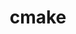 ---
title: "cmake"
layout: cache
categories: [package, develop]
meta: {"versions": ["3.16.9", "3.20.6", "3.23.1", "3.23.2", "3.23.3", "3.24.2", "3.25.0", "3.25.1", "3.26.1", "3.26.2", "3.26.3"], "compilers": ["apple-clang@=14.0.0", "apple-clang@=14.0.3", "gcc@=11.1.0", "gcc@=11.3.0", "gcc@=12.1.0", "gcc@=12.3.0", "gcc@=7.3.1", "gcc@=7.5.0", "gcc@=8.4.0", "intel@=2021.9.0", "oneapi@=2023.0.0", "oneapi@=2023.1.0"], "oss": ["amzn2", "ubuntu18.04", "ubuntu20.04", "ubuntu22.04", "ventura"], "platforms": ["darwin", "linux"], "targets": ["aarch64", "icelake", "ivybridge", "neoverse_n1", "ppc64le", "skylake_avx512", "x86_64", "x86_64_v3"], "stacks": ["aws-ahug", "aws-ahug-aarch64", "aws-isc", "aws-isc-aarch64", "build_systems", "data-vis-sdk", "e4s", "e4s-oneapi", "e4s-power", "gpu-tests", "ml-darwin-aarch64-mps", "ml-linux-x86_64-cpu", "ml-linux-x86_64-cuda", "ml-linux-x86_64-rocm", "radiuss", "radiuss-aws", "radiuss-aws-aarch64", "root", "tutorial"], "num_specs": 79, "num_specs_by_stack": {"root": 79, "ml-darwin-aarch64-mps": 4, "radiuss-aws-aarch64": 12, "aws-isc-aarch64": 12, "aws-ahug-aarch64": 14, "aws-ahug": 3, "aws-isc": 2, "radiuss-aws": 2, "ml-linux-x86_64-cuda": 5, "ml-linux-x86_64-cpu": 5, "ml-linux-x86_64-rocm": 5, "radiuss": 3, "tutorial": 27, "build_systems": 2, "e4s-power": 7, "e4s-oneapi": 4, "e4s": 6, "gpu-tests": 2, "data-vis-sdk": 3}}
spec_details: [{"hash": "qqtzcrkegcxnqccc7auuaugjhkxw5oi5", "compiler": "apple-clang@=14.0.0", "versions": ["3.26.3"], "os": "ventura", "platform": "darwin", "target": "aarch64", "variants": ["build_system=generic", "build_type=Release", "~doc", "+ncurses", "+ownlibs", "~qt"], "stacks": ["root", "ml-darwin-aarch64-mps"], "size": "-", "tarball": "https://binaries.spack.io/develop/build_cache/darwin-ventura-aarch64/apple-clang-14.0.0/cmake-3.26.3/darwin-ventura-aarch64-apple-clang-14.0.0-cmake-3.26.3-qqtzcrkegcxnqccc7auuaugjhkxw5oi5.spack"}, {"hash": "zo6ymprkb7k4krk3zrdya3ifw7obj4gv", "compiler": "apple-clang@=14.0.0", "versions": ["3.26.3"], "os": "ventura", "platform": "darwin", "target": "aarch64", "variants": ["build_system=generic", "build_type=Release", "~doc", "+ncurses", "+ownlibs", "~qt"], "stacks": ["root", "ml-darwin-aarch64-mps"], "size": "-", "tarball": "https://binaries.spack.io/develop/build_cache/darwin-ventura-aarch64/apple-clang-14.0.0/cmake-3.26.3/darwin-ventura-aarch64-apple-clang-14.0.0-cmake-3.26.3-zo6ymprkb7k4krk3zrdya3ifw7obj4gv.spack"}, {"hash": "26gs6rnhpasneopmzexyamsf7vjbyofd", "compiler": "apple-clang@=14.0.3", "versions": ["3.26.3"], "os": "ventura", "platform": "darwin", "target": "aarch64", "variants": ["build_system=generic", "build_type=Release", "~doc", "+ncurses", "+ownlibs", "~qt"], "stacks": ["root", "ml-darwin-aarch64-mps"], "size": "-", "tarball": "https://binaries.spack.io/develop/build_cache/darwin-ventura-aarch64/apple-clang-14.0.3/cmake-3.26.3/darwin-ventura-aarch64-apple-clang-14.0.3-cmake-3.26.3-26gs6rnhpasneopmzexyamsf7vjbyofd.spack"}, {"hash": "gjd3t7hr52orgpzzf6ny4m3edhu2yqbq", "compiler": "apple-clang@=14.0.3", "versions": ["3.26.3"], "os": "ventura", "platform": "darwin", "target": "aarch64", "variants": ["build_system=generic", "build_type=Release", "~doc", "+ncurses", "+ownlibs", "~qt"], "stacks": ["root", "ml-darwin-aarch64-mps"], "size": "-", "tarball": "https://binaries.spack.io/develop/build_cache/darwin-ventura-aarch64/apple-clang-14.0.3/cmake-3.26.3/darwin-ventura-aarch64-apple-clang-14.0.3-cmake-3.26.3-gjd3t7hr52orgpzzf6ny4m3edhu2yqbq.spack"}, {"hash": "xxgtauwpuclp5ja4ndyeskemau7jlcg6", "compiler": "gcc@=7.3.1", "versions": ["3.26.2"], "os": "amzn2", "platform": "linux", "target": "aarch64", "variants": ["build_system=generic", "build_type=Release", "~doc", "+ncurses", "+ownlibs", "~qt"], "stacks": ["root", "radiuss-aws-aarch64", "aws-isc-aarch64", "aws-ahug-aarch64"], "size": "-", "tarball": "https://binaries.spack.io/develop/build_cache/linux-amzn2-aarch64/gcc-7.3.1/cmake-3.26.2/linux-amzn2-aarch64-gcc-7.3.1-cmake-3.26.2-xxgtauwpuclp5ja4ndyeskemau7jlcg6.spack"}, {"hash": "o3iv3b6qeh5a6amqao2kl2qobaibb6bv", "compiler": "gcc@=7.3.1", "versions": ["3.26.3"], "os": "amzn2", "platform": "linux", "target": "aarch64", "variants": ["build_system=generic", "build_type=Release", "~doc", "+ncurses", "+ownlibs", "~qt"], "stacks": ["root", "radiuss-aws-aarch64", "aws-isc-aarch64", "aws-ahug-aarch64"], "size": "-", "tarball": "https://binaries.spack.io/develop/build_cache/linux-amzn2-aarch64/gcc-7.3.1/cmake-3.26.3/linux-amzn2-aarch64-gcc-7.3.1-cmake-3.26.3-o3iv3b6qeh5a6amqao2kl2qobaibb6bv.spack"}, {"hash": "tbwtqhly5pnpsso5c4gmxhyt3pdbsulh", "compiler": "gcc@=7.3.1", "versions": ["3.26.3"], "os": "amzn2", "platform": "linux", "target": "aarch64", "variants": ["build_system=generic", "build_type=Release", "~doc", "+ncurses", "+ownlibs", "~qt"], "stacks": ["root", "radiuss-aws-aarch64", "aws-isc-aarch64", "aws-ahug-aarch64"], "size": "-", "tarball": "https://binaries.spack.io/develop/build_cache/linux-amzn2-aarch64/gcc-7.3.1/cmake-3.26.3/linux-amzn2-aarch64-gcc-7.3.1-cmake-3.26.3-tbwtqhly5pnpsso5c4gmxhyt3pdbsulh.spack"}, {"hash": "rlibtthzniygwu4x5p3ps6ztcpvf4ytp", "compiler": "gcc@=7.3.1", "versions": ["3.26.2"], "os": "amzn2", "platform": "linux", "target": "aarch64", "variants": ["build_system=generic", "build_type=Release", "~doc", "+ncurses", "+ownlibs", "~qt"], "stacks": ["root", "radiuss-aws-aarch64", "aws-isc-aarch64", "aws-ahug-aarch64"], "size": "-", "tarball": "https://binaries.spack.io/develop/build_cache/linux-amzn2-aarch64/gcc-7.3.1/cmake-3.26.2/linux-amzn2-aarch64-gcc-7.3.1-cmake-3.26.2-rlibtthzniygwu4x5p3ps6ztcpvf4ytp.spack"}, {"hash": "fgb5os75qyrnlk7wxwo2qwcup74dl5ou", "compiler": "gcc@=7.3.1", "versions": ["3.26.3"], "os": "amzn2", "platform": "linux", "target": "aarch64", "variants": ["build_system=generic", "build_type=Release", "~doc", "+ncurses", "+ownlibs", "~qt"], "stacks": ["root", "radiuss-aws-aarch64", "aws-isc-aarch64", "aws-ahug-aarch64"], "size": "-", "tarball": "https://binaries.spack.io/develop/build_cache/linux-amzn2-aarch64/gcc-7.3.1/cmake-3.26.3/linux-amzn2-aarch64-gcc-7.3.1-cmake-3.26.3-fgb5os75qyrnlk7wxwo2qwcup74dl5ou.spack"}, {"hash": "xphz2gidtz4vttf2tas2z35z4zbdmlm6", "compiler": "gcc@=7.3.1", "versions": ["3.26.3"], "os": "amzn2", "platform": "linux", "target": "aarch64", "variants": ["build_system=generic", "build_type=Release", "~doc", "+ncurses", "+ownlibs", "~qt"], "stacks": ["root", "radiuss-aws-aarch64", "aws-isc-aarch64", "aws-ahug-aarch64"], "size": "-", "tarball": "https://binaries.spack.io/develop/build_cache/linux-amzn2-aarch64/gcc-7.3.1/cmake-3.26.3/linux-amzn2-aarch64-gcc-7.3.1-cmake-3.26.3-xphz2gidtz4vttf2tas2z35z4zbdmlm6.spack"}, {"hash": "at72i4zozhb2vrmllqy4ruqs6snw3b5o", "compiler": "gcc@=7.3.1", "versions": ["3.26.3"], "os": "amzn2", "platform": "linux", "target": "aarch64", "variants": ["build_system=generic", "build_type=Release", "~doc", "+ncurses", "+ownlibs", "~qt"], "stacks": ["root", "aws-ahug-aarch64"], "size": "-", "tarball": "https://binaries.spack.io/develop/build_cache/linux-amzn2-aarch64/gcc-7.3.1/cmake-3.26.3/linux-amzn2-aarch64-gcc-7.3.1-cmake-3.26.3-at72i4zozhb2vrmllqy4ruqs6snw3b5o.spack"}, {"hash": "r2aiya7q3aqkaz2klqwnj64ayhc3izpz", "compiler": "gcc@=12.3.0", "versions": ["3.26.3"], "os": "amzn2", "platform": "linux", "target": "icelake", "variants": ["build_system=generic", "build_type=Release", "~doc", "+ncurses", "+ownlibs", "~qt"], "stacks": ["root"], "size": "-", "tarball": "https://binaries.spack.io/develop/build_cache/linux-amzn2-icelake/gcc-12.3.0/cmake-3.26.3/linux-amzn2-icelake-gcc-12.3.0-cmake-3.26.3-r2aiya7q3aqkaz2klqwnj64ayhc3izpz.spack"}, {"hash": "snllk2uhxbdjzqalzobz5g3h2utnxaq4", "compiler": "gcc@=7.3.1", "versions": ["3.25.1"], "os": "amzn2", "platform": "linux", "target": "ivybridge", "variants": ["build_system=generic", "build_type=Release", "~doc", "+ncurses", "+ownlibs", "~qt"], "stacks": ["root"], "size": "-", "tarball": "https://binaries.spack.io/develop/build_cache/linux-amzn2-ivybridge/gcc-7.3.1/cmake-3.25.1/linux-amzn2-ivybridge-gcc-7.3.1-cmake-3.25.1-snllk2uhxbdjzqalzobz5g3h2utnxaq4.spack"}, {"hash": "c4hckcpiflhskls7or3wv2goikdmfewu", "compiler": "gcc@=7.3.1", "versions": ["3.25.0"], "os": "amzn2", "platform": "linux", "target": "ivybridge", "variants": ["build_system=generic", "build_type=Release", "~doc", "+ncurses", "+ownlibs", "~qt"], "stacks": ["root"], "size": "-", "tarball": "https://binaries.spack.io/develop/build_cache/linux-amzn2-ivybridge/gcc-7.3.1/cmake-3.25.0/linux-amzn2-ivybridge-gcc-7.3.1-cmake-3.25.0-c4hckcpiflhskls7or3wv2goikdmfewu.spack"}, {"hash": "dkj5mbncib62kjpdbfjmdakhlmexy3ux", "compiler": "intel@=2021.9.0", "versions": ["3.26.3"], "os": "amzn2", "platform": "linux", "target": "icelake", "variants": ["build_system=generic", "build_type=Release", "~doc", "+ncurses", "+ownlibs", "~qt"], "stacks": ["root"], "size": "-", "tarball": "https://binaries.spack.io/develop/build_cache/linux-amzn2-icelake/intel-2021.9.0/cmake-3.26.3/linux-amzn2-icelake-intel-2021.9.0-cmake-3.26.3-dkj5mbncib62kjpdbfjmdakhlmexy3ux.spack"}, {"hash": "cnzhr472hbxlbqv7l63tu6n74vf6i4sp", "compiler": "intel@=2021.9.0", "versions": ["3.26.3"], "os": "amzn2", "platform": "linux", "target": "icelake", "variants": ["build_system=generic", "build_type=Release", "~doc", "+ncurses", "+ownlibs", "~qt"], "stacks": ["root"], "size": "-", "tarball": "https://binaries.spack.io/develop/build_cache/linux-amzn2-icelake/intel-2021.9.0/cmake-3.26.3/linux-amzn2-icelake-intel-2021.9.0-cmake-3.26.3-cnzhr472hbxlbqv7l63tu6n74vf6i4sp.spack"}, {"hash": "6p6nhw6o3koggch3i2nxf3jo2srbhud2", "compiler": "gcc@=7.3.1", "versions": ["3.26.2"], "os": "amzn2", "platform": "linux", "target": "neoverse_n1", "variants": ["build_system=generic", "build_type=Release", "~doc", "+ncurses", "+ownlibs", "~qt"], "stacks": ["root", "radiuss-aws-aarch64", "aws-isc-aarch64", "aws-ahug-aarch64"], "size": "-", "tarball": "https://binaries.spack.io/develop/build_cache/linux-amzn2-neoverse_n1/gcc-7.3.1/cmake-3.26.2/linux-amzn2-neoverse_n1-gcc-7.3.1-cmake-3.26.2-6p6nhw6o3koggch3i2nxf3jo2srbhud2.spack"}, {"hash": "x4gnhztxkt3jepbo7prim2tygeesok74", "compiler": "gcc@=7.3.1", "versions": ["3.26.3"], "os": "amzn2", "platform": "linux", "target": "neoverse_n1", "variants": ["build_system=generic", "build_type=Release", "~doc", "+ncurses", "+ownlibs", "~qt"], "stacks": ["root", "radiuss-aws-aarch64", "aws-isc-aarch64", "aws-ahug-aarch64"], "size": "-", "tarball": "https://binaries.spack.io/develop/build_cache/linux-amzn2-neoverse_n1/gcc-7.3.1/cmake-3.26.3/linux-amzn2-neoverse_n1-gcc-7.3.1-cmake-3.26.3-x4gnhztxkt3jepbo7prim2tygeesok74.spack"}, {"hash": "tufhmsl7ir4q7idhwzkbhzq5mkr7rwrm", "compiler": "gcc@=7.3.1", "versions": ["3.26.3"], "os": "amzn2", "platform": "linux", "target": "neoverse_n1", "variants": ["build_system=generic", "build_type=Release", "~doc", "+ncurses", "+ownlibs", "~qt"], "stacks": ["root", "radiuss-aws-aarch64", "aws-isc-aarch64", "aws-ahug-aarch64"], "size": "-", "tarball": "https://binaries.spack.io/develop/build_cache/linux-amzn2-neoverse_n1/gcc-7.3.1/cmake-3.26.3/linux-amzn2-neoverse_n1-gcc-7.3.1-cmake-3.26.3-tufhmsl7ir4q7idhwzkbhzq5mkr7rwrm.spack"}, {"hash": "i4fy7wcgovjygn43mmczfffoig5ebhvu", "compiler": "gcc@=7.3.1", "versions": ["3.26.3"], "os": "amzn2", "platform": "linux", "target": "neoverse_n1", "variants": ["build_system=generic", "build_type=Release", "~doc", "+ncurses", "+ownlibs", "~qt"], "stacks": ["root", "radiuss-aws-aarch64", "aws-isc-aarch64", "aws-ahug-aarch64"], "size": "-", "tarball": "https://binaries.spack.io/develop/build_cache/linux-amzn2-neoverse_n1/gcc-7.3.1/cmake-3.26.3/linux-amzn2-neoverse_n1-gcc-7.3.1-cmake-3.26.3-i4fy7wcgovjygn43mmczfffoig5ebhvu.spack"}, {"hash": "lbgd5fpop7zf64nrhbpapyeb3tkkqtmo", "compiler": "gcc@=7.3.1", "versions": ["3.26.3"], "os": "amzn2", "platform": "linux", "target": "neoverse_n1", "variants": ["build_system=generic", "build_type=Release", "~doc", "+ncurses", "+ownlibs", "~qt"], "stacks": ["root", "radiuss-aws-aarch64", "aws-isc-aarch64", "aws-ahug-aarch64"], "size": "-", "tarball": "https://binaries.spack.io/develop/build_cache/linux-amzn2-neoverse_n1/gcc-7.3.1/cmake-3.26.3/linux-amzn2-neoverse_n1-gcc-7.3.1-cmake-3.26.3-lbgd5fpop7zf64nrhbpapyeb3tkkqtmo.spack"}, {"hash": "hsekl22dtsydr5gjvejnde7gbp6y574f", "compiler": "gcc@=7.3.1", "versions": ["3.26.2"], "os": "amzn2", "platform": "linux", "target": "neoverse_n1", "variants": ["build_system=generic", "build_type=Release", "~doc", "+ncurses", "+ownlibs", "~qt"], "stacks": ["root", "radiuss-aws-aarch64", "aws-isc-aarch64", "aws-ahug-aarch64"], "size": "-", "tarball": "https://binaries.spack.io/develop/build_cache/linux-amzn2-neoverse_n1/gcc-7.3.1/cmake-3.26.2/linux-amzn2-neoverse_n1-gcc-7.3.1-cmake-3.26.2-hsekl22dtsydr5gjvejnde7gbp6y574f.spack"}, {"hash": "yowytzzmpao4luwwtgqs3rmyroxih7ee", "compiler": "gcc@=7.3.1", "versions": ["3.26.3"], "os": "amzn2", "platform": "linux", "target": "neoverse_n1", "variants": ["build_system=generic", "build_type=Release", "~doc", "+ncurses", "+ownlibs", "~qt"], "stacks": ["root", "aws-ahug-aarch64"], "size": "-", "tarball": "https://binaries.spack.io/develop/build_cache/linux-amzn2-neoverse_n1/gcc-7.3.1/cmake-3.26.3/linux-amzn2-neoverse_n1-gcc-7.3.1-cmake-3.26.3-yowytzzmpao4luwwtgqs3rmyroxih7ee.spack"}, {"hash": "cmlkzo4cqxprxgfy7hp3nn25igbf5sum", "compiler": "gcc@=12.3.0", "versions": ["3.26.3"], "os": "amzn2", "platform": "linux", "target": "skylake_avx512", "variants": ["build_system=generic", "build_type=Release", "~doc", "+ncurses", "+ownlibs", "~qt"], "stacks": ["root"], "size": "-", "tarball": "https://binaries.spack.io/develop/build_cache/linux-amzn2-skylake_avx512/gcc-12.3.0/cmake-3.26.3/linux-amzn2-skylake_avx512-gcc-12.3.0-cmake-3.26.3-cmlkzo4cqxprxgfy7hp3nn25igbf5sum.spack"}, {"hash": "ectcisrw4xz3lkte74nxxgojott2dblx", "compiler": "intel@=2021.9.0", "versions": ["3.26.3"], "os": "amzn2", "platform": "linux", "target": "skylake_avx512", "variants": ["build_system=generic", "build_type=Release", "~doc", "+ncurses", "+ownlibs", "~qt"], "stacks": ["root"], "size": "-", "tarball": "https://binaries.spack.io/develop/build_cache/linux-amzn2-skylake_avx512/intel-2021.9.0/cmake-3.26.3/linux-amzn2-skylake_avx512-intel-2021.9.0-cmake-3.26.3-ectcisrw4xz3lkte74nxxgojott2dblx.spack"}, {"hash": "7puhawff5clcq7dfz6bnog2csmceq4g7", "compiler": "gcc@=7.3.1", "versions": ["3.26.3"], "os": "amzn2", "platform": "linux", "target": "x86_64_v3", "variants": ["build_system=generic", "build_type=Release", "~doc", "+ncurses", "+ownlibs", "~qt"], "stacks": ["aws-ahug", "root", "aws-isc", "radiuss-aws"], "size": "-", "tarball": "https://binaries.spack.io/develop/build_cache/linux-amzn2-x86_64_v3/gcc-7.3.1/cmake-3.26.3/linux-amzn2-x86_64_v3-gcc-7.3.1-cmake-3.26.3-7puhawff5clcq7dfz6bnog2csmceq4g7.spack"}, {"hash": "yy5owykftiiq2tu7qc5h4mvk6aojfxgx", "compiler": "gcc@=7.3.1", "versions": ["3.26.2"], "os": "amzn2", "platform": "linux", "target": "x86_64_v3", "variants": ["build_system=generic", "build_type=Release", "~doc", "+ncurses", "+ownlibs", "~qt"], "stacks": ["aws-isc", "ml-linux-x86_64-cuda", "root", "ml-linux-x86_64-cpu", "ml-linux-x86_64-rocm", "aws-ahug", "radiuss-aws"], "size": "-", "tarball": "https://binaries.spack.io/develop/build_cache/linux-amzn2-x86_64_v3/gcc-7.3.1/cmake-3.26.2/linux-amzn2-x86_64_v3-gcc-7.3.1-cmake-3.26.2-yy5owykftiiq2tu7qc5h4mvk6aojfxgx.spack"}, {"hash": "ea2wrl6mbzj4hnlxl3zww63zpgahb5pb", "compiler": "gcc@=7.3.1", "versions": ["3.26.3"], "os": "amzn2", "platform": "linux", "target": "x86_64_v3", "variants": ["build_system=generic", "build_type=Release", "~doc", "+ncurses", "+ownlibs", "~qt"], "stacks": ["aws-ahug", "root"], "size": "-", "tarball": "https://binaries.spack.io/develop/build_cache/linux-amzn2-x86_64_v3/gcc-7.3.1/cmake-3.26.3/linux-amzn2-x86_64_v3-gcc-7.3.1-cmake-3.26.3-ea2wrl6mbzj4hnlxl3zww63zpgahb5pb.spack"}, {"hash": "uohligjxrxnotq6dan5qdn53hfyjdyus", "compiler": "gcc@=7.5.0", "versions": ["3.23.3"], "os": "ubuntu18.04", "platform": "linux", "target": "x86_64", "variants": ["build_type=Release", "~doc", "+ncurses", "+ownlibs", "~qt"], "stacks": ["root", "radiuss"], "size": "-", "tarball": "https://binaries.spack.io/develop/build_cache/linux-ubuntu18.04-x86_64/gcc-7.5.0/cmake-3.23.3/linux-ubuntu18.04-x86_64-gcc-7.5.0-cmake-3.23.3-uohligjxrxnotq6dan5qdn53hfyjdyus.spack"}, {"hash": "ni2n4iorfubfutpjcjp3ibsueh2cfqdw", "compiler": "gcc@=8.4.0", "versions": ["3.25.1"], "os": "ubuntu18.04", "platform": "linux", "target": "x86_64", "variants": ["build_system=generic", "build_type=Release", "~doc", "+ncurses", "+ownlibs", "~qt"], "stacks": ["tutorial", "root"], "size": "-", "tarball": "https://binaries.spack.io/develop/build_cache/linux-ubuntu18.04-x86_64/gcc-8.4.0/cmake-3.25.1/linux-ubuntu18.04-x86_64-gcc-8.4.0-cmake-3.25.1-ni2n4iorfubfutpjcjp3ibsueh2cfqdw.spack"}, {"hash": "ypmhw6ewjsm6lk6v2s5nv4h44ud2rw27", "compiler": "gcc@=8.4.0", "versions": ["3.23.2"], "os": "ubuntu18.04", "platform": "linux", "target": "x86_64", "variants": ["build_type=Release", "~doc", "+ncurses", "+ownlibs", "~qt"], "stacks": ["tutorial", "root"], "size": "-", "tarball": "https://binaries.spack.io/develop/build_cache/linux-ubuntu18.04-x86_64/gcc-8.4.0/cmake-3.23.2/linux-ubuntu18.04-x86_64-gcc-8.4.0-cmake-3.23.2-ypmhw6ewjsm6lk6v2s5nv4h44ud2rw27.spack"}, {"hash": "xhviiedworcw6f3pmhop46cy344szbgt", "compiler": "gcc@=8.4.0", "versions": ["3.23.2"], "os": "ubuntu18.04", "platform": "linux", "target": "x86_64", "variants": ["build_type=Release", "~doc", "+ncurses", "+ownlibs", "~qt"], "stacks": ["tutorial", "root"], "size": "-", "tarball": "https://binaries.spack.io/develop/build_cache/linux-ubuntu18.04-x86_64/gcc-8.4.0/cmake-3.23.2/linux-ubuntu18.04-x86_64-gcc-8.4.0-cmake-3.23.2-xhviiedworcw6f3pmhop46cy344szbgt.spack"}, {"hash": "klnudnlks5xx57al3fugzcrohrsylpoy", "compiler": "gcc@=8.4.0", "versions": ["3.23.2"], "os": "ubuntu18.04", "platform": "linux", "target": "x86_64", "variants": ["build_type=Release", "~doc", "+ncurses", "+ownlibs", "~qt"], "stacks": ["tutorial", "root"], "size": "-", "tarball": "https://binaries.spack.io/develop/build_cache/linux-ubuntu18.04-x86_64/gcc-8.4.0/cmake-3.23.2/linux-ubuntu18.04-x86_64-gcc-8.4.0-cmake-3.23.2-klnudnlks5xx57al3fugzcrohrsylpoy.spack"}, {"hash": "oxfcvuiwckkfmwuixajkkchxhytkykug", "compiler": "gcc@=8.4.0", "versions": ["3.23.2"], "os": "ubuntu18.04", "platform": "linux", "target": "x86_64", "variants": ["build_type=Release", "~doc", "+ncurses", "+ownlibs", "~qt"], "stacks": ["tutorial", "root"], "size": "-", "tarball": "https://binaries.spack.io/develop/build_cache/linux-ubuntu18.04-x86_64/gcc-8.4.0/cmake-3.23.2/linux-ubuntu18.04-x86_64-gcc-8.4.0-cmake-3.23.2-oxfcvuiwckkfmwuixajkkchxhytkykug.spack"}, {"hash": "pysxcdgt6zs2cozl3l2bmiajtydtwovm", "compiler": "gcc@=8.4.0", "versions": ["3.24.2"], "os": "ubuntu18.04", "platform": "linux", "target": "x86_64", "variants": ["build_system=generic", "build_type=Release", "~doc", "+ncurses", "+ownlibs", "~qt"], "stacks": ["tutorial", "root"], "size": "-", "tarball": "https://binaries.spack.io/develop/build_cache/linux-ubuntu18.04-x86_64/gcc-8.4.0/cmake-3.24.2/linux-ubuntu18.04-x86_64-gcc-8.4.0-cmake-3.24.2-pysxcdgt6zs2cozl3l2bmiajtydtwovm.spack"}, {"hash": "4rmgn6xzzvhhpahf3xmaltgfjjrnbgof", "compiler": "gcc@=8.4.0", "versions": ["3.23.3"], "os": "ubuntu18.04", "platform": "linux", "target": "x86_64", "variants": ["build_type=Release", "~doc", "+ncurses", "+ownlibs", "~qt"], "stacks": ["tutorial", "root"], "size": "-", "tarball": "https://binaries.spack.io/develop/build_cache/linux-ubuntu18.04-x86_64/gcc-8.4.0/cmake-3.23.3/linux-ubuntu18.04-x86_64-gcc-8.4.0-cmake-3.23.3-4rmgn6xzzvhhpahf3xmaltgfjjrnbgof.spack"}, {"hash": "4zdek3cgd2abyymn3h2q3dakknggopoo", "compiler": "gcc@=8.4.0", "versions": ["3.24.2"], "os": "ubuntu18.04", "platform": "linux", "target": "x86_64", "variants": ["build_system=generic", "build_type=Release", "~doc", "+ncurses", "+ownlibs", "~qt"], "stacks": ["tutorial", "root"], "size": "-", "tarball": "https://binaries.spack.io/develop/build_cache/linux-ubuntu18.04-x86_64/gcc-8.4.0/cmake-3.24.2/linux-ubuntu18.04-x86_64-gcc-8.4.0-cmake-3.24.2-4zdek3cgd2abyymn3h2q3dakknggopoo.spack"}, {"hash": "crd77corziurrikkjkzaim32mnwzh62z", "compiler": "gcc@=8.4.0", "versions": ["3.23.2"], "os": "ubuntu18.04", "platform": "linux", "target": "x86_64", "variants": ["build_type=Release", "~doc", "+ncurses", "+ownlibs", "~qt"], "stacks": ["tutorial", "root"], "size": "-", "tarball": "https://binaries.spack.io/develop/build_cache/linux-ubuntu18.04-x86_64/gcc-8.4.0/cmake-3.23.2/linux-ubuntu18.04-x86_64-gcc-8.4.0-cmake-3.23.2-crd77corziurrikkjkzaim32mnwzh62z.spack"}, {"hash": "ag23oxsvzs4h25x7lugr5yr237i6hnv6", "compiler": "gcc@=8.4.0", "versions": ["3.23.1"], "os": "ubuntu18.04", "platform": "linux", "target": "x86_64", "variants": ["build_type=Release", "~doc", "+ncurses", "+ownlibs", "~qt"], "stacks": ["tutorial", "root"], "size": "-", "tarball": "https://binaries.spack.io/develop/build_cache/linux-ubuntu18.04-x86_64/gcc-8.4.0/cmake-3.23.1/linux-ubuntu18.04-x86_64-gcc-8.4.0-cmake-3.23.1-ag23oxsvzs4h25x7lugr5yr237i6hnv6.spack"}, {"hash": "xmesgtnclr3as2ilyebe4rpv7t72bv6m", "compiler": "gcc@=8.4.0", "versions": ["3.23.3"], "os": "ubuntu18.04", "platform": "linux", "target": "x86_64", "variants": ["build_type=Release", "~doc", "+ncurses", "+ownlibs", "~qt"], "stacks": ["tutorial", "root"], "size": "-", "tarball": "https://binaries.spack.io/develop/build_cache/linux-ubuntu18.04-x86_64/gcc-8.4.0/cmake-3.23.3/linux-ubuntu18.04-x86_64-gcc-8.4.0-cmake-3.23.3-xmesgtnclr3as2ilyebe4rpv7t72bv6m.spack"}, {"hash": "iabmlry5yhpk5i3c3ltay4arn4e33yfk", "compiler": "gcc@=8.4.0", "versions": ["3.23.1"], "os": "ubuntu18.04", "platform": "linux", "target": "x86_64", "variants": ["build_type=Release", "~doc", "+ncurses", "+ownlibs", "~qt"], "stacks": ["tutorial", "root"], "size": "-", "tarball": "https://binaries.spack.io/develop/build_cache/linux-ubuntu18.04-x86_64/gcc-8.4.0/cmake-3.23.1/linux-ubuntu18.04-x86_64-gcc-8.4.0-cmake-3.23.1-iabmlry5yhpk5i3c3ltay4arn4e33yfk.spack"}, {"hash": "7ib5r6tj5jonuds7xvozz7adqlrmlb3p", "compiler": "gcc@=8.4.0", "versions": ["3.23.2"], "os": "ubuntu18.04", "platform": "linux", "target": "x86_64", "variants": ["build_type=Release", "~doc", "+ncurses", "+ownlibs", "~qt"], "stacks": ["tutorial", "root"], "size": "-", "tarball": "https://binaries.spack.io/develop/build_cache/linux-ubuntu18.04-x86_64/gcc-8.4.0/cmake-3.23.2/linux-ubuntu18.04-x86_64-gcc-8.4.0-cmake-3.23.2-7ib5r6tj5jonuds7xvozz7adqlrmlb3p.spack"}, {"hash": "n2iuoxwt4frhdlr2ssd5enozpjllftey", "compiler": "gcc@=8.4.0", "versions": ["3.23.2"], "os": "ubuntu18.04", "platform": "linux", "target": "x86_64", "variants": ["build_type=Release", "~doc", "+ncurses", "+ownlibs", "~qt"], "stacks": ["tutorial", "root"], "size": "-", "tarball": "https://binaries.spack.io/develop/build_cache/linux-ubuntu18.04-x86_64/gcc-8.4.0/cmake-3.23.2/linux-ubuntu18.04-x86_64-gcc-8.4.0-cmake-3.23.2-n2iuoxwt4frhdlr2ssd5enozpjllftey.spack"}, {"hash": "j5tmlq6eau6kkszko2crk7kuyhapu5lx", "compiler": "gcc@=8.4.0", "versions": ["3.23.2"], "os": "ubuntu18.04", "platform": "linux", "target": "x86_64", "variants": ["build_type=Release", "~doc", "+ncurses", "+ownlibs", "~qt"], "stacks": ["tutorial", "root"], "size": "-", "tarball": "https://binaries.spack.io/develop/build_cache/linux-ubuntu18.04-x86_64/gcc-8.4.0/cmake-3.23.2/linux-ubuntu18.04-x86_64-gcc-8.4.0-cmake-3.23.2-j5tmlq6eau6kkszko2crk7kuyhapu5lx.spack"}, {"hash": "jcj3frqsjtz2rcpf7gs7rvwgfpy7ktth", "compiler": "gcc@=8.4.0", "versions": ["3.23.2"], "os": "ubuntu18.04", "platform": "linux", "target": "x86_64", "variants": ["build_type=Release", "~doc", "+ncurses", "+ownlibs", "~qt"], "stacks": ["tutorial", "root"], "size": "-", "tarball": "https://binaries.spack.io/develop/build_cache/linux-ubuntu18.04-x86_64/gcc-8.4.0/cmake-3.23.2/linux-ubuntu18.04-x86_64-gcc-8.4.0-cmake-3.23.2-jcj3frqsjtz2rcpf7gs7rvwgfpy7ktth.spack"}, {"hash": "x3facmu6z7mo6ltnugy5xsretrzmigay", "compiler": "gcc@=8.4.0", "versions": ["3.25.0"], "os": "ubuntu18.04", "platform": "linux", "target": "x86_64", "variants": ["build_system=generic", "build_type=Release", "~doc", "+ncurses", "+ownlibs", "~qt"], "stacks": ["tutorial", "root"], "size": "-", "tarball": "https://binaries.spack.io/develop/build_cache/linux-ubuntu18.04-x86_64/gcc-8.4.0/cmake-3.25.0/linux-ubuntu18.04-x86_64-gcc-8.4.0-cmake-3.25.0-x3facmu6z7mo6ltnugy5xsretrzmigay.spack"}, {"hash": "n4eaknx2lircob3fvhxw2ag5vaylpkzc", "compiler": "gcc@=8.4.0", "versions": ["3.23.3"], "os": "ubuntu18.04", "platform": "linux", "target": "x86_64", "variants": ["build_type=Release", "~doc", "+ncurses", "+ownlibs", "~qt"], "stacks": ["tutorial", "root"], "size": "-", "tarball": "https://binaries.spack.io/develop/build_cache/linux-ubuntu18.04-x86_64/gcc-8.4.0/cmake-3.23.3/linux-ubuntu18.04-x86_64-gcc-8.4.0-cmake-3.23.3-n4eaknx2lircob3fvhxw2ag5vaylpkzc.spack"}, {"hash": "ovrmjredwio6bs5jv5jdplanuscdor7g", "compiler": "gcc@=8.4.0", "versions": ["3.26.1"], "os": "ubuntu18.04", "platform": "linux", "target": "x86_64", "variants": ["build_system=generic", "build_type=Release", "~doc", "+ncurses", "+ownlibs", "~qt"], "stacks": ["tutorial", "root"], "size": "-", "tarball": "https://binaries.spack.io/develop/build_cache/linux-ubuntu18.04-x86_64/gcc-8.4.0/cmake-3.26.1/linux-ubuntu18.04-x86_64-gcc-8.4.0-cmake-3.26.1-ovrmjredwio6bs5jv5jdplanuscdor7g.spack"}, {"hash": "5xo5zyo22tzfsmrwgb32ibqmcbqejv6u", "compiler": "gcc@=7.5.0", "versions": ["3.26.2"], "os": "ubuntu18.04", "platform": "linux", "target": "x86_64_v3", "variants": ["build_system=generic", "build_type=Release", "~doc", "+ncurses", "+ownlibs", "~qt"], "stacks": ["tutorial", "build_systems", "root", "radiuss"], "size": "-", "tarball": "https://binaries.spack.io/develop/build_cache/linux-ubuntu18.04-x86_64_v3/gcc-7.5.0/cmake-3.26.2/linux-ubuntu18.04-x86_64_v3-gcc-7.5.0-cmake-3.26.2-5xo5zyo22tzfsmrwgb32ibqmcbqejv6u.spack"}, {"hash": "rtk64pc35xfy2tsoukrby6ztpoo7bpqf", "compiler": "gcc@=7.5.0", "versions": ["3.26.3"], "os": "ubuntu18.04", "platform": "linux", "target": "x86_64_v3", "variants": ["build_system=generic", "build_type=Release", "~doc", "+ncurses", "+ownlibs", "~qt"], "stacks": ["build_systems", "root", "radiuss"], "size": "-", "tarball": "https://binaries.spack.io/develop/build_cache/linux-ubuntu18.04-x86_64_v3/gcc-7.5.0/cmake-3.26.3/linux-ubuntu18.04-x86_64_v3-gcc-7.5.0-cmake-3.26.3-rtk64pc35xfy2tsoukrby6ztpoo7bpqf.spack"}, {"hash": "gpqmwwfuy6lieo7pb4nxlaw3slfwq4nj", "compiler": "gcc@=8.4.0", "versions": ["3.26.1"], "os": "ubuntu18.04", "platform": "linux", "target": "x86_64_v3", "variants": ["build_system=generic", "build_type=Release", "~doc", "+ncurses", "+ownlibs", "~qt"], "stacks": ["tutorial", "root"], "size": "-", "tarball": "https://binaries.spack.io/develop/build_cache/linux-ubuntu18.04-x86_64_v3/gcc-8.4.0/cmake-3.26.1/linux-ubuntu18.04-x86_64_v3-gcc-8.4.0-cmake-3.26.1-gpqmwwfuy6lieo7pb4nxlaw3slfwq4nj.spack"}, {"hash": "xty42w4zyhatwrborkyipjwnozdbnwfs", "compiler": "gcc@=8.4.0", "versions": ["3.26.2"], "os": "ubuntu18.04", "platform": "linux", "target": "x86_64_v3", "variants": ["build_system=generic", "build_type=Release", "~doc", "+ncurses", "+ownlibs", "~qt"], "stacks": ["tutorial", "root"], "size": "-", "tarball": "https://binaries.spack.io/develop/build_cache/linux-ubuntu18.04-x86_64_v3/gcc-8.4.0/cmake-3.26.2/linux-ubuntu18.04-x86_64_v3-gcc-8.4.0-cmake-3.26.2-xty42w4zyhatwrborkyipjwnozdbnwfs.spack"}, {"hash": "a7cc2zflsuqdqyokj2asjsev72xbetca", "compiler": "gcc@=8.4.0", "versions": ["3.26.1"], "os": "ubuntu18.04", "platform": "linux", "target": "x86_64_v3", "variants": ["build_system=generic", "build_type=Release", "~doc", "+ncurses", "+ownlibs", "~qt"], "stacks": ["tutorial", "root"], "size": "-", "tarball": "https://binaries.spack.io/develop/build_cache/linux-ubuntu18.04-x86_64_v3/gcc-8.4.0/cmake-3.26.1/linux-ubuntu18.04-x86_64_v3-gcc-8.4.0-cmake-3.26.1-a7cc2zflsuqdqyokj2asjsev72xbetca.spack"}, {"hash": "sskao76iyuerz3qh65ald6zv66kkfax7", "compiler": "gcc@=11.1.0", "versions": ["3.26.3"], "os": "ubuntu20.04", "platform": "linux", "target": "ppc64le", "variants": ["build_system=generic", "build_type=Release", "~doc", "+ncurses", "+ownlibs", "~qt"], "stacks": ["e4s-power", "root"], "size": "-", "tarball": "https://binaries.spack.io/develop/build_cache/linux-ubuntu20.04-ppc64le/gcc-11.1.0/cmake-3.26.3/linux-ubuntu20.04-ppc64le-gcc-11.1.0-cmake-3.26.3-sskao76iyuerz3qh65ald6zv66kkfax7.spack"}, {"hash": "vj3stzqlinq4cmbq2plf3sbntpdfxkbt", "compiler": "gcc@=11.1.0", "versions": ["3.26.3"], "os": "ubuntu20.04", "platform": "linux", "target": "ppc64le", "variants": ["build_system=generic", "build_type=Release", "~doc", "+ncurses", "+ownlibs", "~qt"], "stacks": ["e4s-power", "root"], "size": "-", "tarball": "https://binaries.spack.io/develop/build_cache/linux-ubuntu20.04-ppc64le/gcc-11.1.0/cmake-3.26.3/linux-ubuntu20.04-ppc64le-gcc-11.1.0-cmake-3.26.3-vj3stzqlinq4cmbq2plf3sbntpdfxkbt.spack"}, {"hash": "odbrt3zk4tzmyu7mb5q65niscqftkchb", "compiler": "gcc@=11.1.0", "versions": ["3.26.3"], "os": "ubuntu20.04", "platform": "linux", "target": "ppc64le", "variants": ["build_system=generic", "build_type=Release", "~doc", "+ncurses", "+ownlibs", "~qt"], "stacks": ["e4s-power", "root"], "size": "-", "tarball": "https://binaries.spack.io/develop/build_cache/linux-ubuntu20.04-ppc64le/gcc-11.1.0/cmake-3.26.3/linux-ubuntu20.04-ppc64le-gcc-11.1.0-cmake-3.26.3-odbrt3zk4tzmyu7mb5q65niscqftkchb.spack"}, {"hash": "phw4duy2bpryhix7mksxxu4wpaihkllz", "compiler": "gcc@=11.1.0", "versions": ["3.26.3"], "os": "ubuntu20.04", "platform": "linux", "target": "ppc64le", "variants": ["build_system=generic", "build_type=Release", "~doc", "+ncurses", "+ownlibs", "~qt"], "stacks": ["e4s-power", "root"], "size": "-", "tarball": "https://binaries.spack.io/develop/build_cache/linux-ubuntu20.04-ppc64le/gcc-11.1.0/cmake-3.26.3/linux-ubuntu20.04-ppc64le-gcc-11.1.0-cmake-3.26.3-phw4duy2bpryhix7mksxxu4wpaihkllz.spack"}, {"hash": "xoyafmbikqn3jlexy7calxkgrwciqxup", "compiler": "gcc@=11.1.0", "versions": ["3.26.2"], "os": "ubuntu20.04", "platform": "linux", "target": "ppc64le", "variants": ["build_system=generic", "build_type=Release", "~doc", "+ncurses", "+ownlibs", "~qt"], "stacks": ["e4s-power", "root"], "size": "-", "tarball": "https://binaries.spack.io/develop/build_cache/linux-ubuntu20.04-ppc64le/gcc-11.1.0/cmake-3.26.2/linux-ubuntu20.04-ppc64le-gcc-11.1.0-cmake-3.26.2-xoyafmbikqn3jlexy7calxkgrwciqxup.spack"}, {"hash": "ismlzkeqwzko23sifywlagdxa4jdkgkl", "compiler": "gcc@=11.1.0", "versions": ["3.26.3"], "os": "ubuntu20.04", "platform": "linux", "target": "ppc64le", "variants": ["build_system=generic", "build_type=Release", "~doc", "+ncurses", "+ownlibs", "~qt"], "stacks": ["e4s-power", "root"], "size": "-", "tarball": "https://binaries.spack.io/develop/build_cache/linux-ubuntu20.04-ppc64le/gcc-11.1.0/cmake-3.26.3/linux-ubuntu20.04-ppc64le-gcc-11.1.0-cmake-3.26.3-ismlzkeqwzko23sifywlagdxa4jdkgkl.spack"}, {"hash": "crqkilhzwst7vfnoj5rndnzdbqpjcvyi", "compiler": "gcc@=11.1.0", "versions": ["3.26.3"], "os": "ubuntu20.04", "platform": "linux", "target": "ppc64le", "variants": ["build_system=generic", "build_type=Release", "~doc", "+ncurses", "+ownlibs", "~qt"], "stacks": ["e4s-power", "root"], "size": "-", "tarball": "https://binaries.spack.io/develop/build_cache/linux-ubuntu20.04-ppc64le/gcc-11.1.0/cmake-3.26.3/linux-ubuntu20.04-ppc64le-gcc-11.1.0-cmake-3.26.3-crqkilhzwst7vfnoj5rndnzdbqpjcvyi.spack"}, {"hash": "7m424ii7xm6gnhtn7rqnmaayznvpve2r", "compiler": "oneapi@=2023.1.0", "versions": ["3.26.3"], "os": "ubuntu20.04", "platform": "linux", "target": "x86_64", "variants": ["build_system=generic", "build_type=Release", "~doc", "+ncurses", "+ownlibs", "~qt"], "stacks": ["root", "e4s-oneapi"], "size": "-", "tarball": "https://binaries.spack.io/develop/build_cache/linux-ubuntu20.04-x86_64/oneapi-2023.1.0/cmake-3.26.3/linux-ubuntu20.04-x86_64-oneapi-2023.1.0-cmake-3.26.3-7m424ii7xm6gnhtn7rqnmaayznvpve2r.spack"}, {"hash": "qaesm56lgncmto56w2dz76ebjbyfovhk", "compiler": "oneapi@=2023.1.0", "versions": ["3.16.9"], "os": "ubuntu20.04", "platform": "linux", "target": "x86_64", "variants": ["build_system=generic", "build_type=Release", "~doc", "+ncurses", "+ownlibs", "patches=1c54004,bf695e3", "~qt"], "stacks": ["root", "e4s-oneapi"], "size": "-", "tarball": "https://binaries.spack.io/develop/build_cache/linux-ubuntu20.04-x86_64/oneapi-2023.1.0/cmake-3.16.9/linux-ubuntu20.04-x86_64-oneapi-2023.1.0-cmake-3.16.9-qaesm56lgncmto56w2dz76ebjbyfovhk.spack"}, {"hash": "p34z37ywi6qxnvbahkavdvyjhi4ewfca", "compiler": "oneapi@=2023.0.0", "versions": ["3.26.2"], "os": "ubuntu20.04", "platform": "linux", "target": "x86_64", "variants": ["build_system=generic", "build_type=Release", "~doc", "+ncurses", "+ownlibs", "~qt"], "stacks": ["root", "e4s-oneapi"], "size": "-", "tarball": "https://binaries.spack.io/develop/build_cache/linux-ubuntu20.04-x86_64/oneapi-2023.0.0/cmake-3.26.2/linux-ubuntu20.04-x86_64-oneapi-2023.0.0-cmake-3.26.2-p34z37ywi6qxnvbahkavdvyjhi4ewfca.spack"}, {"hash": "tomdj5khmasrux5xg5phtnxsgptgvkd2", "compiler": "oneapi@=2023.1.0", "versions": ["3.26.3"], "os": "ubuntu20.04", "platform": "linux", "target": "x86_64", "variants": ["build_system=generic", "build_type=Release", "~doc", "+ncurses", "+ownlibs", "~qt"], "stacks": ["root", "e4s-oneapi"], "size": "-", "tarball": "https://binaries.spack.io/develop/build_cache/linux-ubuntu20.04-x86_64/oneapi-2023.1.0/cmake-3.26.3/linux-ubuntu20.04-x86_64-oneapi-2023.1.0-cmake-3.26.3-tomdj5khmasrux5xg5phtnxsgptgvkd2.spack"}, {"hash": "xiyrak7yrrgsebdusbzlklxxw2mgwgty", "compiler": "gcc@=11.1.0", "versions": ["3.26.3"], "os": "ubuntu20.04", "platform": "linux", "target": "x86_64_v3", "variants": ["build_system=generic", "build_type=Release", "~doc", "+ncurses", "+ownlibs", "~qt"], "stacks": ["e4s", "root", "gpu-tests"], "size": "-", "tarball": "https://binaries.spack.io/develop/build_cache/linux-ubuntu20.04-x86_64_v3/gcc-11.1.0/cmake-3.26.3/linux-ubuntu20.04-x86_64_v3-gcc-11.1.0-cmake-3.26.3-xiyrak7yrrgsebdusbzlklxxw2mgwgty.spack"}, {"hash": "lr6i74kkiqknx7o2x3rjkal4k2jqr5f6", "compiler": "gcc@=11.1.0", "versions": ["3.26.3"], "os": "ubuntu20.04", "platform": "linux", "target": "x86_64_v3", "variants": ["build_system=generic", "build_type=Release", "~doc", "+ncurses", "~ownlibs", "~qt"], "stacks": ["root", "data-vis-sdk"], "size": "-", "tarball": "https://binaries.spack.io/develop/build_cache/linux-ubuntu20.04-x86_64_v3/gcc-11.1.0/cmake-3.26.3/linux-ubuntu20.04-x86_64_v3-gcc-11.1.0-cmake-3.26.3-lr6i74kkiqknx7o2x3rjkal4k2jqr5f6.spack"}, {"hash": "77w7wfbowdth66shx3iwoqba47bd7wmo", "compiler": "gcc@=11.1.0", "versions": ["3.26.3"], "os": "ubuntu20.04", "platform": "linux", "target": "x86_64_v3", "variants": ["build_system=generic", "build_type=Release", "~doc", "+ncurses", "+ownlibs", "~qt"], "stacks": ["e4s", "root"], "size": "-", "tarball": "https://binaries.spack.io/develop/build_cache/linux-ubuntu20.04-x86_64_v3/gcc-11.1.0/cmake-3.26.3/linux-ubuntu20.04-x86_64_v3-gcc-11.1.0-cmake-3.26.3-77w7wfbowdth66shx3iwoqba47bd7wmo.spack"}, {"hash": "mcykfggcm24h4gvcdp6mq6d3xqjqwxev", "compiler": "gcc@=11.1.0", "versions": ["3.26.3"], "os": "ubuntu20.04", "platform": "linux", "target": "x86_64_v3", "variants": ["build_system=generic", "build_type=Release", "~doc", "+ncurses", "~ownlibs", "~qt"], "stacks": ["root", "data-vis-sdk"], "size": "-", "tarball": "https://binaries.spack.io/develop/build_cache/linux-ubuntu20.04-x86_64_v3/gcc-11.1.0/cmake-3.26.3/linux-ubuntu20.04-x86_64_v3-gcc-11.1.0-cmake-3.26.3-mcykfggcm24h4gvcdp6mq6d3xqjqwxev.spack"}, {"hash": "lgvopdzzzyenliw2srtgcvqnetlvqu5s", "compiler": "gcc@=11.1.0", "versions": ["3.26.3"], "os": "ubuntu20.04", "platform": "linux", "target": "x86_64_v3", "variants": ["build_system=generic", "build_type=Release", "~doc", "+ncurses", "~ownlibs", "~qt"], "stacks": ["root", "data-vis-sdk"], "size": "-", "tarball": "https://binaries.spack.io/develop/build_cache/linux-ubuntu20.04-x86_64_v3/gcc-11.1.0/cmake-3.26.3/linux-ubuntu20.04-x86_64_v3-gcc-11.1.0-cmake-3.26.3-lgvopdzzzyenliw2srtgcvqnetlvqu5s.spack"}, {"hash": "u72cf4doenxc5hxylrcjnabbsmnn2xfq", "compiler": "gcc@=11.1.0", "versions": ["3.26.2"], "os": "ubuntu20.04", "platform": "linux", "target": "x86_64_v3", "variants": ["build_system=generic", "build_type=Release", "~doc", "+ncurses", "+ownlibs", "~qt"], "stacks": ["e4s", "root", "gpu-tests"], "size": "-", "tarball": "https://binaries.spack.io/develop/build_cache/linux-ubuntu20.04-x86_64_v3/gcc-11.1.0/cmake-3.26.2/linux-ubuntu20.04-x86_64_v3-gcc-11.1.0-cmake-3.26.2-u72cf4doenxc5hxylrcjnabbsmnn2xfq.spack"}, {"hash": "a77dbdrmkzgggno7tm7gxojbnkbp4jhm", "compiler": "gcc@=11.1.0", "versions": ["3.16.9"], "os": "ubuntu20.04", "platform": "linux", "target": "x86_64_v3", "variants": ["build_system=generic", "build_type=Release", "~doc", "+ncurses", "+ownlibs", "patches=1c54004,bf695e3", "~qt"], "stacks": ["e4s", "root"], "size": "-", "tarball": "https://binaries.spack.io/develop/build_cache/linux-ubuntu20.04-x86_64_v3/gcc-11.1.0/cmake-3.16.9/linux-ubuntu20.04-x86_64_v3-gcc-11.1.0-cmake-3.16.9-a77dbdrmkzgggno7tm7gxojbnkbp4jhm.spack"}, {"hash": "bwqheuvphqhay2hncwcwofcqlyo7sc4k", "compiler": "gcc@=11.1.0", "versions": ["3.20.6"], "os": "ubuntu20.04", "platform": "linux", "target": "x86_64_v3", "variants": ["build_system=generic", "build_type=Release", "~doc", "+ncurses", "+ownlibs", "~qt"], "stacks": ["e4s", "root"], "size": "-", "tarball": "https://binaries.spack.io/develop/build_cache/linux-ubuntu20.04-x86_64_v3/gcc-11.1.0/cmake-3.20.6/linux-ubuntu20.04-x86_64_v3-gcc-11.1.0-cmake-3.20.6-bwqheuvphqhay2hncwcwofcqlyo7sc4k.spack"}, {"hash": "lfjbv3lq5m2dhbzsarjr7bbnyizukvfp", "compiler": "gcc@=11.1.0", "versions": ["3.26.3"], "os": "ubuntu20.04", "platform": "linux", "target": "x86_64_v3", "variants": ["build_system=generic", "build_type=Release", "~doc", "+ncurses", "+ownlibs", "~qt"], "stacks": ["e4s", "root"], "size": "-", "tarball": "https://binaries.spack.io/develop/build_cache/linux-ubuntu20.04-x86_64_v3/gcc-11.1.0/cmake-3.26.3/linux-ubuntu20.04-x86_64_v3-gcc-11.1.0-cmake-3.26.3-lfjbv3lq5m2dhbzsarjr7bbnyizukvfp.spack"}, {"hash": "hnx2t57c2wh2v4j5bf3ori7g2nk4ggwf", "compiler": "gcc@=11.3.0", "versions": ["3.26.3"], "os": "ubuntu22.04", "platform": "linux", "target": "x86_64_v3", "variants": ["build_system=generic", "build_type=Release", "~doc", "+ncurses", "+ownlibs", "~qt"], "stacks": ["root", "ml-linux-x86_64-cpu", "ml-linux-x86_64-cuda", "ml-linux-x86_64-rocm"], "size": "-", "tarball": "https://binaries.spack.io/develop/build_cache/linux-ubuntu22.04-x86_64_v3/gcc-11.3.0/cmake-3.26.3/linux-ubuntu22.04-x86_64_v3-gcc-11.3.0-cmake-3.26.3-hnx2t57c2wh2v4j5bf3ori7g2nk4ggwf.spack"}, {"hash": "pkhbayyvcjusgcdg42mpkkqrelzueacp", "compiler": "gcc@=11.3.0", "versions": ["3.26.3"], "os": "ubuntu22.04", "platform": "linux", "target": "x86_64_v3", "variants": ["build_system=generic", "build_type=Release", "~doc", "+ncurses", "+ownlibs", "~qt"], "stacks": ["ml-linux-x86_64-cuda", "root", "ml-linux-x86_64-cpu", "ml-linux-x86_64-rocm", "tutorial"], "size": "-", "tarball": "https://binaries.spack.io/develop/build_cache/linux-ubuntu22.04-x86_64_v3/gcc-11.3.0/cmake-3.26.3/linux-ubuntu22.04-x86_64_v3-gcc-11.3.0-cmake-3.26.3-pkhbayyvcjusgcdg42mpkkqrelzueacp.spack"}, {"hash": "crpo5kdbnlpayxq4qf34rmuggyvctzg5", "compiler": "gcc@=11.3.0", "versions": ["3.26.3"], "os": "ubuntu22.04", "platform": "linux", "target": "x86_64_v3", "variants": ["build_system=generic", "build_type=Release", "~doc", "+ncurses", "+ownlibs", "~qt"], "stacks": ["ml-linux-x86_64-cuda", "root", "ml-linux-x86_64-cpu", "ml-linux-x86_64-rocm", "tutorial"], "size": "-", "tarball": "https://binaries.spack.io/develop/build_cache/linux-ubuntu22.04-x86_64_v3/gcc-11.3.0/cmake-3.26.3/linux-ubuntu22.04-x86_64_v3-gcc-11.3.0-cmake-3.26.3-crpo5kdbnlpayxq4qf34rmuggyvctzg5.spack"}, {"hash": "sw7gqles2hrw3ioged6sawxv7uwteypc", "compiler": "gcc@=11.3.0", "versions": ["3.26.3"], "os": "ubuntu22.04", "platform": "linux", "target": "x86_64_v3", "variants": ["build_system=generic", "build_type=Release", "~doc", "+ncurses", "+ownlibs", "~qt"], "stacks": ["root", "ml-linux-x86_64-cpu", "ml-linux-x86_64-cuda", "ml-linux-x86_64-rocm"], "size": "-", "tarball": "https://binaries.spack.io/develop/build_cache/linux-ubuntu22.04-x86_64_v3/gcc-11.3.0/cmake-3.26.3/linux-ubuntu22.04-x86_64_v3-gcc-11.3.0-cmake-3.26.3-sw7gqles2hrw3ioged6sawxv7uwteypc.spack"}, {"hash": "5zvf5qlim5w266ugboz4jost4b7zc6xz", "compiler": "gcc@=12.1.0", "versions": ["3.26.3"], "os": "ubuntu22.04", "platform": "linux", "target": "x86_64_v3", "variants": ["build_system=generic", "build_type=Release", "~doc", "+ncurses", "+ownlibs", "~qt"], "stacks": ["tutorial", "root"], "size": "-", "tarball": "https://binaries.spack.io/develop/build_cache/linux-ubuntu22.04-x86_64_v3/gcc-12.1.0/cmake-3.26.3/linux-ubuntu22.04-x86_64_v3-gcc-12.1.0-cmake-3.26.3-5zvf5qlim5w266ugboz4jost4b7zc6xz.spack"}, {"hash": "yvtj56iar4kkhj6hygvzqbldthw4ku2c", "compiler": "gcc@=12.1.0", "versions": ["3.26.3"], "os": "ubuntu22.04", "platform": "linux", "target": "x86_64_v3", "variants": ["build_system=generic", "build_type=Release", "~doc", "+ncurses", "+ownlibs", "~qt"], "stacks": ["tutorial", "root"], "size": "-", "tarball": "https://binaries.spack.io/develop/build_cache/linux-ubuntu22.04-x86_64_v3/gcc-12.1.0/cmake-3.26.3/linux-ubuntu22.04-x86_64_v3-gcc-12.1.0-cmake-3.26.3-yvtj56iar4kkhj6hygvzqbldthw4ku2c.spack"}]
---